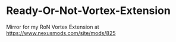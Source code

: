 # Ready-Or-Not-Vortex-Extension
Mirror for my RoN Vortex Extension at https://www.nexusmods.com/site/mods/825
